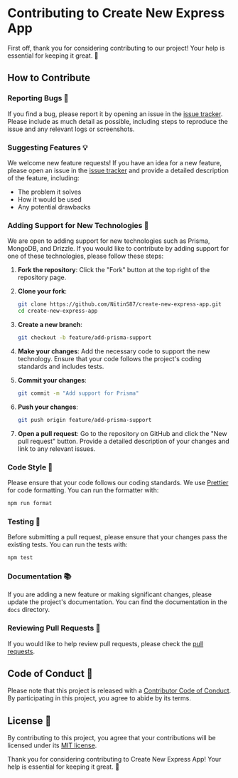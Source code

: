 # Contributing to Create New Express App

First off, thank you for considering contributing to our project! Your help is essential for keeping it great. 🙏

## How to Contribute

### Reporting Bugs 🐛

If you find a bug, please report it by opening an issue in the [issue tracker](https://github.com/NitinS87/create-new-express-app/issues). Please include as much detail as possible, including steps to reproduce the issue and any relevant logs or screenshots.

### Suggesting Features 💡

We welcome new feature requests! If you have an idea for a new feature, please open an issue in the [issue tracker](https://github.com/NitinS87/create-new-express-app/issues) and provide a detailed description of the feature, including:

- The problem it solves
- How it would be used
- Any potential drawbacks

### Adding Support for New Technologies 🚀

We are open to adding support for new technologies such as Prisma, MongoDB, and Drizzle. If you would like to contribute by adding support for one of these technologies, please follow these steps:

1. **Fork the repository**: Click the "Fork" button at the top right of the repository page.

2. **Clone your fork**:

   ```sh
   git clone https://github.com/NitinS87/create-new-express-app.git
   cd create-new-express-app
   ```

3. **Create a new branch**:

   ```sh
   git checkout -b feature/add-prisma-support
   ```

4. **Make your changes**: Add the necessary code to support the new technology. Ensure that your code follows the project's coding standards and includes tests.

5. **Commit your changes**:

   ```sh
   git commit -m "Add support for Prisma"
   ```

6. **Push your changes**:

   ```sh
   git push origin feature/add-prisma-support
   ```

7. **Open a pull request**: Go to the repository on GitHub and click the "New pull request" button. Provide a detailed description of your changes and link to any relevant issues.

### Code Style 🎨

Please ensure that your code follows our coding standards. We use [Prettier](https://prettier.io/) for code formatting. You can run the formatter with:

```sh
npm run format
```

### Testing 🧪

Before submitting a pull request, please ensure that your changes pass the existing tests. You can run the tests with:

```sh
npm test
```

### Documentation 📚

If you are adding a new feature or making significant changes, please update the project's documentation. You can find the documentation in the `docs` directory.

### Reviewing Pull Requests 👀

If you would like to help review pull requests, please check the [pull requests](https://github.com/NitinS87/create-new-express-app/pulls).

## Code of Conduct 📜

Please note that this project is released with a [Contributor Code of Conduct](CODE_OF_CONDUCT.md). By participating in this project, you agree to abide by its terms.

## License 📄

By contributing to this project, you agree that your contributions will be licensed under its [MIT license](LICENSE).

Thank you for considering contributing to Create New Express App! Your help is essential for keeping it great. 🙌
